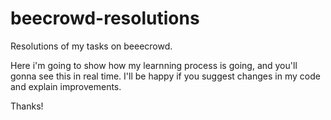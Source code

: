 # beecrowd-resolutions
Resolutions of my tasks on beeecrowd.

Here i'm going to show how my learnning process is going, and you'll gonna see this in real time. I'll be happy if you suggest changes in my code and explain improvements.

Thanks!
